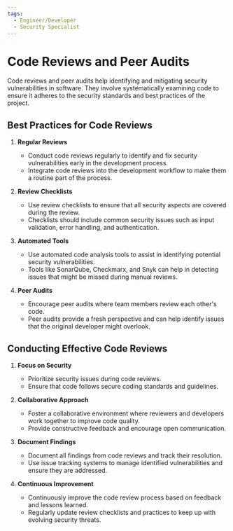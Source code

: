 ```yaml
---
tags:
  - Engineer/Developer
  - Security Specialist
---
```


# Code Reviews and Peer Audits


Code reviews and peer audits help identifying and mitigating security vulnerabilities in software. They involve systematically examining code to ensure it adheres to the security standards and best practices of the project.

## Best Practices for Code Reviews

1. **Regular Reviews**
   - Conduct code reviews regularly to identify and fix security vulnerabilities early in the development process.
   - Integrate code reviews into the development workflow to make them a routine part of the process.

2. **Review Checklists**
   - Use review checklists to ensure that all security aspects are covered during the review.
   - Checklists should include common security issues such as input validation, error handling, and authentication.

3. **Automated Tools**
   - Use automated code analysis tools to assist in identifying potential security vulnerabilities.
   - Tools like SonarQube, Checkmarx, and Snyk can help in detecting issues that might be missed during manual reviews.

4. **Peer Audits**
   - Encourage peer audits where team members review each other's code.
   - Peer audits provide a fresh perspective and can help identify issues that the original developer might overlook.

## Conducting Effective Code Reviews

1. **Focus on Security**
   - Prioritize security issues during code reviews.
   - Ensure that code follows secure coding standards and guidelines.

2. **Collaborative Approach**
   - Foster a collaborative environment where reviewers and developers work together to improve code quality.
   - Provide constructive feedback and encourage open communication.

3. **Document Findings**
   - Document all findings from code reviews and track their resolution.
   - Use issue tracking systems to manage identified vulnerabilities and ensure they are addressed.

4. **Continuous Improvement**
   - Continuously improve the code review process based on feedback and lessons learned.
   - Regularly update review checklists and practices to keep up with evolving security threats.
